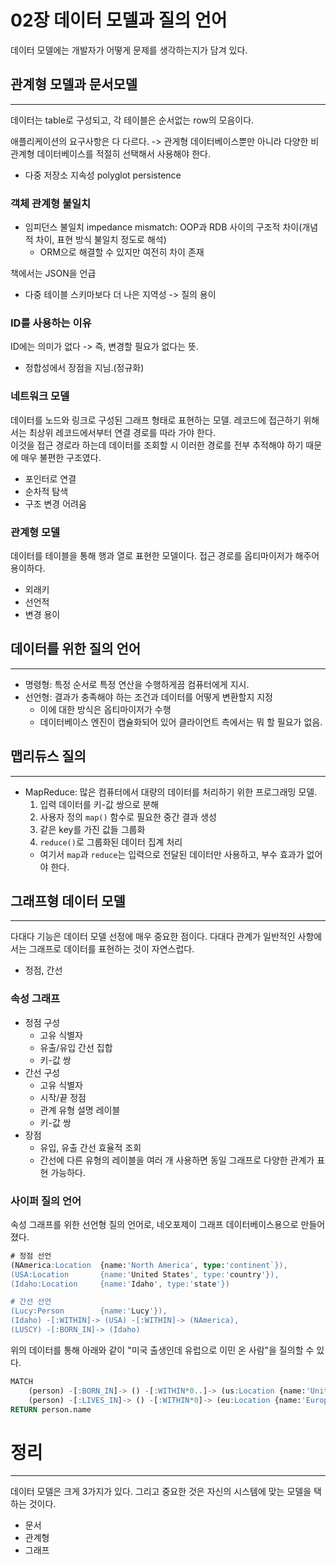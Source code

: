 # 02장 데이터 모델과 질의 언어

데이터 모델에는 개발자가 어떻게 문제를 생각하는지가 담겨 있다.

## 관계형 모델과 문서모델
***
데이터는 table로 구성되고, 각 테이블은 순서없는 row의 모음이다.

애플리케이션의 요구사항은 다 다르다. -> 관게형 데이터베이스뿐만 아니라 다양한 비관계형 데이터베이스를 적절히 선택해서 사용해야 한다.
- 다중 저장소 지속성 polyglot persistence

### 객체 관계형 불일치
- 임피던스 불일치 impedance mismatch: OOP과 RDB 사이의 구조적 차이(개념적 차이, 표현 방식 불일치 정도로 해석)
  - ORM으로 해결할 수 있지만 여전히 차이 존재

책에서는 JSON을 언급
- 다중 테이블 스키마보다 더 나은 지역성 -> 질의 용이

### ID를 사용하는 이유
ID에는 의미가 없다 -> 즉, 변경할 필요가 없다는 뜻.
- 정합성에서 장점을 지님.(정규화)

### 네트워크 모델
데이터를 노드와 링크로 구성된 그래프 형태로 표현하는 모델. 레코드에 접근하기 위해서는 최상위 레코드에서부터 연결 경로를 따라 가야 한다.<br>
이것을 접근 경로라 하는데 데이터를 조회할 시 이러한 경로를 전부 추적해야 하기 때문에 매우 불편한 구조였다.
- 포인터로 연결
- 순차적 탐색
- 구조 변경 어려움

### 관계형 모델
데이터를 테이블을 통해 행과 열로 표현한 모델이다. 접근 경로를 옵티마이저가 해주어 용이하다.
- 외래키
- 선언적
- 변경 용이

## 데이터를 위한 질의 언어
***
- 명령형: 특정 순서로 특정 연산을 수행하게끔 컴퓨터에게 지시.
- 선언형: 결과가 충족해야 하는 조건과 데이터를 어떻게 변환할지 지정
  - 이에 대한 방식은 옵티마이저가 수행
  - 데이터베이스 엔진이 캡슐화되어 있어 클라이언트 측에서는 뭐 할 필요가 없음.

## 맵리듀스 질의
***
- MapReduce: 많은 컴퓨터에서 대량의 데이터를 처리하기 위한 프로그래밍 모델.
  1. 입력 데이터를 키-값 쌍으로 분해
  2. 사용자 정의 `map()` 함수로 필요한 중간 결과 생성
  3. 같은 key를 가진 값들 그룹화
  4. `reduce()`로 그룹화된 데이터 집계 처리
  - 여기서 `map`과 `reduce`는 입력으로 전달된 데이터만 사용하고, 부수 효과가 없어야 한다.

## 그래프형 데이터 모델
***
다대다 기능은 데이터 모델 선정에 매우 중요한 점이다. 다대다 관계가 일반적인 사항에서는 그래프로 데이터를 표현하는 것이 자연스럽다.
- 정점, 간선

### 속성 그래프
- 정점 구성
  - 고유 식별자
  - 유출/유입 간선 집합
  - 키-값 쌍
- 간선 구성
  - 고유 식별자
  - 시작/끝 정점
  - 관계 유형 설명 레이블
  - 키-값 쌍
- 장점
  - 유입, 유출 간선 효율적 조회
  - 간선에 다른 유형의 레이블을 여러 개 사용하면 동일 그래프로 다양한 관계가 표현 가능하다.

### 사이퍼 질의 언어
속성 그래프를 위한 선언형 질의 언어로, 네오포제이 그래프 데이터베이스용으로 만들어졌다.
~~~sql
# 정점 선언
(NAmerica:Location  {name:'North America', type:'continent`}),
(USA:Location       {name:'United States', type:'country'}),
(Idaho:Location     {name:'Idaho', type:'state'})

# 간선 선언
(Lucy:Person        {name:'Lucy'}),
(Idaho) -[:WITHIN]-> (USA) -[:WITHIN]-> (NAmerica),
(LUSCY) -[:BORN_IN]-> (Idaho)
~~~

위의 데이터를 통해 아래와 같이 "미국 출생인데 유럽으로 이민 온 사람"을 질의할 수 있다.
~~~sql
MATCH
    (person) -[:BORN_IN]-> () -[:WITHIN*0..]-> (us:Location {name:'United States'}),
    (person) -[:LIVES_IN]-> () -[:WITHIN*0]-> (eu:Location {name:'Europe'})
RETURN person.name
~~~

# 정리
***
데이터 모델은 크게 3가지가 있다. 그리고 중요한 것은 자신의 시스템에 맞는 모델을 택하는 것이다.
- 문서
- 관계형
- 그래프